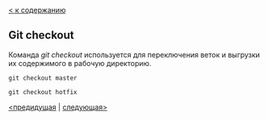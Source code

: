 [< к содержанию](./readme.md)

## **Git checkout**

Команда *git checkout* используется для переключения веток и выгрузки их содержимого в рабочую директорию.

```
git checkout master
```
```
git checkout hotfix
```

[<предидущая](./branch.md) | [следующая>](./marge.md)